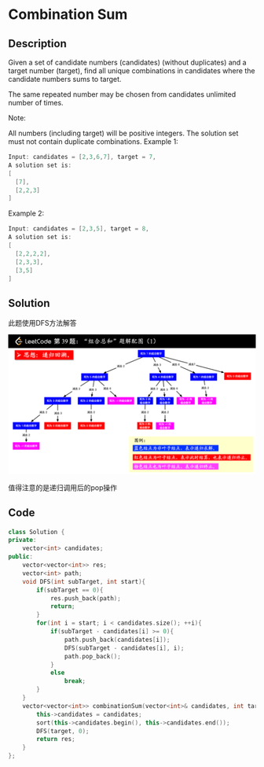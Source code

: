 # Combination Sum

## Description
Given a set of candidate numbers (candidates) (without duplicates) and a target number (target), find all unique combinations in candidates where the candidate numbers sums to target.

The same repeated number may be chosen from candidates unlimited number of times.

Note:

All numbers (including target) will be positive integers.
The solution set must not contain duplicate combinations.
Example 1:
```c++
Input: candidates = [2,3,6,7], target = 7,
A solution set is:
[
  [7],
  [2,2,3]
]
```
Example 2:
```C++
Input: candidates = [2,3,5], target = 8,
A solution set is:
[
  [2,2,2,2],
  [2,3,3],
  [3,5]
]
```

## Solution

此题使用DFS方法解答

![img](./images/39.png)

值得注意的是递归调用后的pop操作

## Code
```c++
class Solution {
private:
    vector<int> candidates;
public:
    vector<vector<int>> res;
    vector<int> path;
    void DFS(int subTarget, int start){
        if(subTarget == 0){
            res.push_back(path);
            return;
        }
        for(int i = start; i < candidates.size(); ++i){
            if(subTarget - candidates[i] >= 0){
                path.push_back(candidates[i]);
                DFS(subTarget - candidates[i], i);
                path.pop_back();
            }
            else
                break;
        }
    }
    vector<vector<int>> combinationSum(vector<int>& candidates, int target) {
        this->candidates = candidates;
        sort(this->candidates.begin(), this->candidates.end());
        DFS(target, 0);
        return res;
    }
};
```
